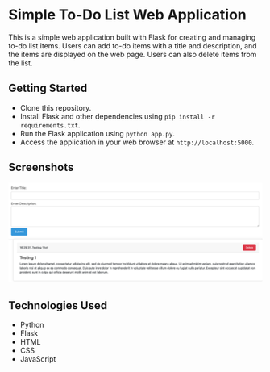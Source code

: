 # Simple To-Do List Web Application

This is a simple web application built with Flask for creating and managing to-do list items. Users can add to-do items with a title and description, and the items are displayed on the web page. Users can also delete items from the list.

## Getting Started
- Clone this repository.
- Install Flask and other dependencies using `pip install -r requirements.txt`.
- Run the Flask application using `python app.py`.
- Access the application in your web browser at `http://localhost:5000`.

## Screenshots
![Screenshot](image/To-Do-List.png)

## Technologies Used
- Python
- Flask
- HTML
- CSS
- JavaScript
